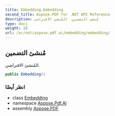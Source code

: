 ```yaml
---
title: Embedding.Embedding
second_title: Aspose.PDF for .NET API Reference
description: مُنشئ التضمين. المُنشئ الافتراضي
type: docs
weight: 10
url: /ar/net/aspose.pdf.ai/embedding/embedding/
---
```

## مُنشئ التضمين

المُنشئ الافتراضي.

```csharp
public Embedding()
```

### انظر أيضًا

* class [Embedding](../)
* namespace [Aspose.Pdf.AI](../../../aspose.pdf.ai/)
* assembly [Aspose.PDF](../../../)
